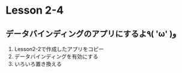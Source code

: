 # Lesson 2-4

## データバインディングのアプリにするよ٩( 'ω' )و

1. Lesson2-2で作成したアプリをコピー
2. データバインディングを有効にする
3. いろいろ置き換える
